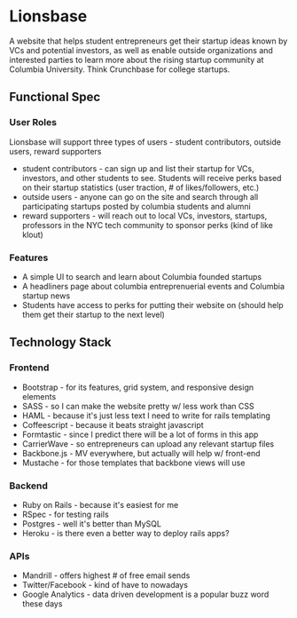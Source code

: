 Lionsbase
=========

A website that helps student entrepreneurs get their startup ideas known by VCs and potential investors, as well as enable outside organizations and interested parties to learn more about the rising startup community at Columbia University. Think Crunchbase for college startups.

## Functional Spec

### User Roles

Lionsbase will support three types of users - student contributors, outside users, reward supporters

* student contributors - can sign up and list their startup for VCs, investors, and other students to see. Students will receive perks based on their startup statistics (user traction, # of likes/followers, etc.)
* outside users - anyone can go on the site and search through all participating startups posted by columbia students and alumni
* reward supporters - will reach out to local VCs, investors, startups, professors in the NYC tech community to sponsor perks (kind of like klout)

### Features

* A simple UI to search and learn about Columbia founded startups
* A headliners page about columbia entreprenuerial events and Columbia startup news
* Students have access to perks for putting their website on (should help them get their startup to the next level)

## Technology Stack

### Frontend

* Bootstrap - for its features, grid system, and responsive design elements
* SASS - so I can make the website pretty w/ less work than CSS
* HAML - because it's just less text I need to write for rails templating
* Coffeescript - because it beats straight javascript
* Formtastic - since I predict there will be a lot of forms in this app
* CarrierWave - so entrepreneurs can upload any relevant startup files
* Backbone.js - MV everywhere, but actually will help w/ front-end
* Mustache - for those templates that backbone views will use

### Backend

* Ruby on Rails - because it's easiest for me
* RSpec - for testing rails
* Postgres - well it's better than MySQL
* Heroku - is there even a better way to deploy rails apps?

### APIs

* Mandrill - offers highest # of free email sends
* Twitter/Facebook - kind of have to nowadays
* Google Analytics - data driven development is a popular buzz word these days
